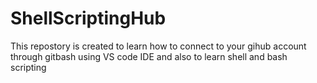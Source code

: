 # ShellScriptingHub
This repostory is created to learn how to connect to your gihub account through gitbash using VS code IDE and also to learn shell and bash scripting